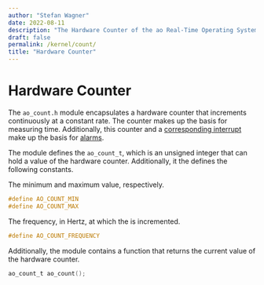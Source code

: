 ```yaml
---
author: "Stefan Wagner"
date: 2022-08-11
description: "The Hardware Counter of the ao Real-Time Operating System (RTOS)."
draft: false
permalink: /kernel/count/
title: "Hardware Counter"
---
```


# Hardware Counter

The `ao_count.h` module encapsulates a hardware counter that increments continuously at a constant rate. The counter makes up the basis for measuring time. Additionally, this counter and a [corresponding interrupt](ir_alarm.md) make up the basis for [alarms](alarm.md).

The module defines the `ao_count_t`, which is an unsigned integer that can hold a value of the hardware counter. Additionally, it the defines the following constants.

The minimum and maximum value, respectively.

```c
#define AO_COUNT_MIN
#define AO_COUNT_MAX
```

The frequency, in Hertz, at which the is incremented.

```c
#define AO_COUNT_FREQUENCY
```

Additionally, the module contains a function that returns the current value of the hardware counter.

```c
ao_count_t ao_count();
```
